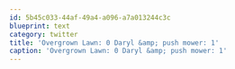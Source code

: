 ```yaml
---
id: 5b45c033-44af-49a4-a096-a7a013244c3c
blueprint: text
category: twitter
title: 'Overgrown Lawn: 0 Daryl &amp; push mower: 1'
caption: 'Overgrown Lawn: 0 Daryl &amp; push mower: 1'
---
```

